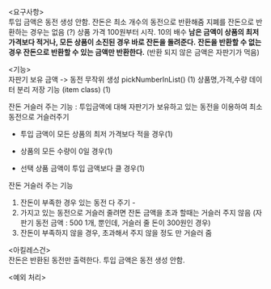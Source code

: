 <요구사항>  
투입 금액은 동전 생성 안함.
잔돈은 최소 개수의 동전으로 반환해줌
지폐를 잔돈으로 반환하는 경우는 없음 (?)
상품 가격 100원부터 시작. 10의 배수
**남은 금액이 상품의 최저 가격보다 적거나, 모든 상품이 소진된 경우 바로 잔돈을 돌려준다.**
**잔돈을 반환할 수 없는 경우 잔돈으로 반환할 수 있는 금액만 반환한다.** (반환 되지 않은 금액은 자판기가 먹음)

<기능>  
자판기 보유 금액 -> 동전 무작위 생성 pickNumberInList() (1)
상품명,가격,수량 데이터 분리 저장 기능 (item class) (1)


잔돈 거슬러 주는 기능 : 투입금액에 대해 자판기가 보유하고 있는 동전을 이용하여 최소 동전으로 거슬러주기   
- 투입 금액이 모든 상품의 최저 가격보다 적을 경우(1)

- 상품의 모든 수량이 0일 경우(1)
- 선택 상품 금액이 투입 금액보다 클 경우(1)

잔돈 거슬러 주는 기능 
1. 잔돈이 부족한 경우 있는 동전 다 주기 -
2. 가지고 있는 동전으로 거슬러 줄려면 잔돈 금액을 초과 할때는 거슬러 주지 않음 (자판기 동전 금액 : 500 1개, 뿐인데, 거슬러 줄 돈이 300원인 경우)
3. 잔돈이 부족하지 않을 경우, 초과해서 주지 않을 정도 만 거슬러 줌 


<아킬레스건>   
잔돈은 반환된 동전만 출력한다.
투입 금액은 동전 생성 안함.

<예외 처리>    

